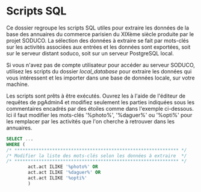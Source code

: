 # Scripts SQL

Ce dossier regroupe les scripts SQL utiles pour extraire les données de la base des annuaires du commerce parisien du XIXème siècle produite par le projet SODUCO. La sélection des données à extraire se fait par mots-clés sur les activités associées aux entrées et les données sont exportées, soit sur le serveur distant soduco, soit sur un serveur PostgreSQL local.

Si vous n'avez pas de compte utilisateur pour accéder au serveur SODUCO, utilisez les scripts du dossier *local_database* pour extraire les données qui vous intéressent et les importer dans une base de données locale, sur votre machine.

Les scripts sont prêts à être exécutés. Ouvrez les à l'aide de l'éditeur de requêtes de pgAdmin4 et modifiez seulement les parties indiquées sous les commentaires encadrés par des étoiles comme dans l'exemple ci-dessous. Ici il faut modifier les mots-clés '%photo%', '%daguer%' ou '%opti%' pour les remplacer par les activités que l'on cherche à retrouver dans les annuaires.

```sql
SELECT ...
WHERE (
/* ************************************************************* */
/* Modifier la liste des mots-clés selon les données à extraire  */
/* ************************************************************* */
		act.act ILIKE '%photo%' OR
		act.act ILIKE '%daguer%' OR
		act.act ILIKE '%opti%'
		)
```

